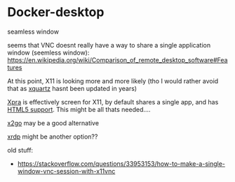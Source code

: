 # Docker-desktop

seamless window

seems that VNC doesnt really have a way to share a single application window (seemless window):
https://en.wikipedia.org/wiki/Comparison_of_remote_desktop_software#Features

At this point, X11 is looking more and more likely (tho I would rather avoid that as [xquartz](https://www.xquartz.org/) hasnt been updated in years)

[Xpra](https://xpra.org/) is effectively screen for X11, by default shares a single app, and has [HTML5 support](https://xpra.org/trac/wiki/Clients/HTML5).  This might be all thats needed....


[x2go](https://wiki.x2go.org/) may be a good alternative

[xrdp](http://xrdp.org/) might be another option??




old stuff:

* https://stackoverflow.com/questions/33953153/how-to-make-a-single-window-vnc-session-with-x11vnc
